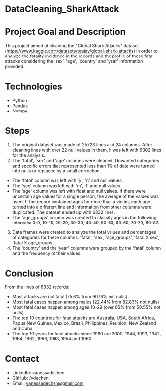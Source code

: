 # DataCleaning_SharkAttack
  
# Project Goal and Description
  This project aimed at cleaning the "Global Shark Attacks" dataset (https://www.kaggle.com/datasets/teajay/global-shark-attacks) in order to analyze the fatality incidence in the records and the profile of these fatal attacks considering the 'sex', 'age', 'country' and 'year' information provided. 
  
# Technologies 
  - Python
  - Pandas
  - Numpy

# Steps
  1. The original dataset was made of 25723 lines and 24 columns. After cleaning lines with over 22 null values in them, it was left with 6302 lines for the analysis.
  2. The 'fatal', 'sex' and 'age' columns were cleaned. Unwanted categories and specific errors that represented less than 1% of data were turned into nulls or replaced by a small correction.
  - The 'fatal' column was left with 'y', 'n' and null values.  
  - The 'sex' column was left with 'm', 'f' and null values. 
  - The 'age' column was left with float and null values. If there were uncertain age values for a single person, the average of the values was used. If the record contained ages for more than a victim, each age turned into a different line and information from other columns were duplicated. The dataset ended up with 6332 lines.
  - The 'age_groups' column was created to classify ages in the following intervals: 0-9, 10-19, 20-29, 30-39, 40-49, 50-59, 60-69, 70-79, 80-87.
  3. Data frames were created to analyze the total values and percentages of categories for these columns: 'fatal', 'sex', 'age_groups', 'fatal X sex', 'fatal X age_groups'.
  4. The 'country' and the 'year' columns were grouped by the 'fatal' column and the frequency of their values.   

# Conclusion
  From the lines of 6332 records: 
   - Most attacks are not fatal (75.6% from 90.16% not nulls)
   - Most fatal cases happen among males (22.44% from 82.83% not nulls)
   - Most fatal cases happen among ages 10-29 (over 65% from 50.55% not nulls)
   - The top 10 countries for fatal attacks are Australia, USA, South Africa, Papua New Guinea, Mexico, Brazil, Philippines, Reunion, New Zealand and Cuba
   - The top 10 years for fatal attacks since 1960 are 2000, 1944, 1993, 1942, 1964, 1962, 1966, 1963, 1954 and 1960
   
# Contact
- LinkedIn: vanessadechen
- GitHub: /vdechen
- Email: vanessadechen@gmail.com
